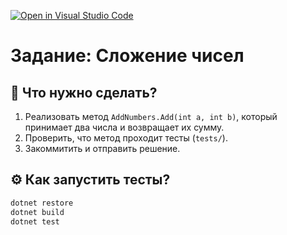[![Open in Visual Studio Code](https://classroom.github.com/assets/open-in-vscode-2e0aaae1b6195c2367325f4f02e2d04e9abb55f0b24a779b69b11b9e10269abc.svg)](https://classroom.github.com/online_ide?assignment_repo_id=18708533&assignment_repo_type=AssignmentRepo)
# Задание: Сложение чисел

## 📌 Что нужно сделать?
1. Реализовать метод `AddNumbers.Add(int a, int b)`, который принимает два числа и возвращает их сумму.
2. Проверить, что метод проходит тесты (`tests/`).
3. Закоммитить и отправить решение.

## ⚙ Как запустить тесты?
```sh
dotnet restore
dotnet build
dotnet test
